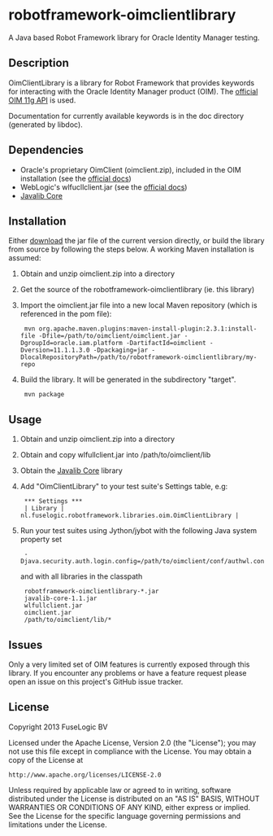 robotframework-oimclientlibrary
=============

A Java based Robot Framework library for Oracle Identity Manager testing.

Description
-----------

OimClientLibrary is a library for Robot Framework that provides keywords for
interacting with the Oracle Identity Manager product (OIM). The [official OIM 11g
API](http://docs.oracle.com/cd/E21764_01/doc.1111/e14309/apis.htm) is used.

Documentation for currently available keywords is in the doc directory (generated by libdoc).

Dependencies
------------

- Oracle's proprietary OimClient (oimclient.zip), included in the OIM installation (see the [official docs](http://docs.oracle.com/cd/E21764_01/doc.1111/e14309/apis.htm#BCFBAGAA))
- WebLogic's wlfucllclient.jar (see the [official docs](http://docs.oracle.com/cd/E21764_01/doc.1111/e14309/apis.htm#BCFBAGAA))
- [Javalib Core](https://github.com/robotframework/JavalibCore)

Installation
------------

Either [download](https://s3-eu-west-1.amazonaws.com/robotframework-libraries/robotframework-oimclientlibrary-0.1.jar) the jar file of the current version directly, or build the library from source by following the steps below. A working Maven installation is assumed:

1. Obtain and unzip oimclient.zip into a directory
2. Get the source of the robotframework-oimclientlibrary (ie. this library)
3. Import the oimclient.jar file into a new local Maven repository (which is referenced in the pom file):

		mvn org.apache.maven.plugins:maven-install-plugin:2.3.1:install-file -Dfile=/path/to/oimclient/oimclient.jar -DgroupId=oracle.iam.platform -DartifactId=oimclient -Dversion=11.1.1.3.0 -Dpackaging=jar -DlocalRepositoryPath=/path/to/robotframework-oimclientlibrary/my-repo

4. Build the library. It will be generated in the subdirectory "target".

		mvn package

Usage
-----

1. Obtain and unzip oimclient.zip into a directory
2. Obtain and copy wlfullclient.jar into /path/to/oimclient/lib
3. Obtain the [Javalib Core](https://github.com/robotframework/JavalibCore) library
4. Add "OimClientLibrary" to your test suite's Settings table, e.g:
   
        *** Settings ***
        | Library | nl.fuselogic.robotframework.libraries.oim.OimClientLibrary |

5. Run your test suites using Jython/jybot with the following Java system property set

		-Djava.security.auth.login.config=/path/to/oimclient/conf/authwl.conf

	and with all libraries in the classpath

		robotframework-oimclientlibrary-*.jar
		javalib-core-1.1.jar
		wlfullclient.jar
		oimclient.jar
		/path/to/oimclient/lib/*

Issues
------
Only a very limited set of OIM features is currently exposed through this library.
If you encounter any problems or have a feature request please open an issue on this project's GitHub issue tracker.

License
-------
Copyright 2013 FuseLogic BV

Licensed under the Apache License, Version 2.0 (the "License");
you may not use this file except in compliance with the License.
You may obtain a copy of the License at

    http://www.apache.org/licenses/LICENSE-2.0

Unless required by applicable law or agreed to in writing, software
distributed under the License is distributed on an "AS IS" BASIS,
WITHOUT WARRANTIES OR CONDITIONS OF ANY KIND, either express or implied.
See the License for the specific language governing permissions and
limitations under the License.